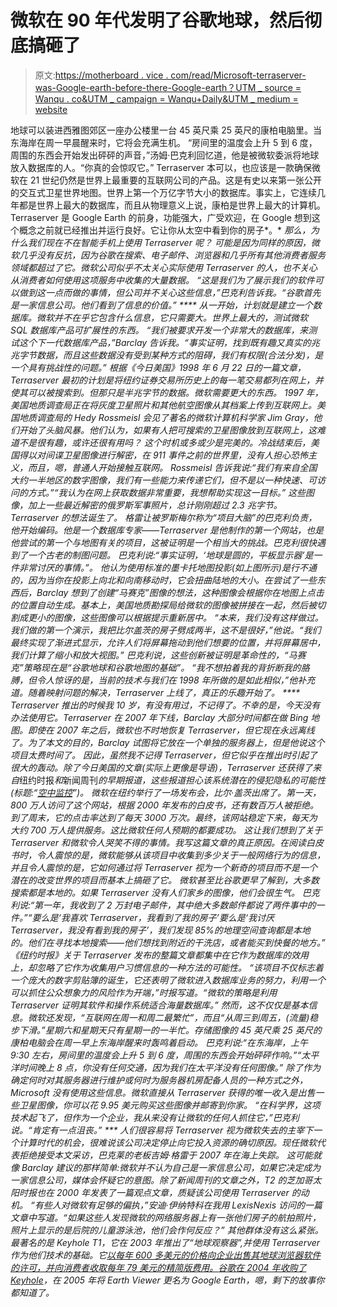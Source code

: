 # 微软在 90 年代发明了谷歌地球，然后彻底搞砸了

> 原文:[https://motherboard . vice . com/read/Microsoft-terraserver-was-Google-earth-before-there-Google-earth？UTM _ source = Wanqu . co&UTM _ campaign = Wanqu+Daily&UTM _ medium = website](https://motherboard.vice.com/read/microsofts-terraserver-was-google-earth-before-there-was-google-earth?utm_source=wanqu.co&utm_campaign=Wanqu+Daily&utm_medium=website)

 地球可以装进西雅图郊区一座办公楼里一台 45 英尺乘 25 英尺的康柏电脑里。当东海岸在周一早晨醒来时，它将会充满生机。  “房间里的温度会上升 5 到 6 度，周围的东西会开始发出砰砰的声音，”汤姆·巴克利回忆道，他是被微软委派将地球放入数据库的人。“你真的会惊叹它。”  Terraserver 本可以，也应该是一款确保微软在 21 世纪仍然是世界上最重要的互联网公司的产品。这是有史以来第一张公开的交互式卫星世界地图。世界上第一个万亿字节大小的数据库。事实上，它连续几年都是世界上最大的数据库，而且从物理意义上说，康柏是世界上最大的计算机。Terraserver 是 Google Earth 的前身，功能强大，广受欢迎，在 Google 想到这个概念之前就已经推出并运行良好。它让你从太空中看到你的房子*。*  *那么，为什么我们现在不在智能手机上使用 Terraserver 呢？  可能是因为同样的原因，微软几乎没有反抗，因为谷歌在搜索、电子邮件、浏览器和几乎所有其他消费者服务领域都超过了它。微软公司似乎不太关心实际使用 Terraserver 的人，也不关心从消费者如何使用这项服务中收集的大量数据。  “这是我们为了展示我们的软件可以做到这一点而做的事情，但公司并不关心这些信息，”巴克利告诉我。“谷歌首先是一家信息公司。他们看到了信息的价值。”  ****  *从一开始，计划就是建立一个数据库。微软并不在乎它包含什么信息，它只需要大。世界上最大的，测试微软 SQL 数据库产品可扩展性的东西。  “我们被要求开发一个非常大的数据库，来测试这个下一代数据库产品，”Barclay 告诉我。“事实证明，找到既有趣又真实的兆兆字节数据，而且这些数据没有受到某种方式的阻碍，我们有权限(合法分发)，是一个具有挑战性的问题。”  根据《今日美国》1998 年 6 月 22 日的一篇文章，Terraserver 最初的计划是将纽约证券交易所历史上的每一笔交易都列在网上，并使其可以被搜索到。但那只是半兆字节的数据。微软需要更大的东西。*  *1997 年，美国地质调查局正在将灰度卫星照片和其他航空图像从其档案上传到互联网上。美国地质调查局的 Hedy Rossmeisl 会见了著名的微软计算机科学家 Jim Gray，他们开始了头脑风暴。他们认为，如果有人把可搜索的卫星图像放到互联网上，这难道不是很有趣，或许还很有用吗？*  *这个时机或多或少是完美的。冷战结束后，美国得以对间谍卫星图像进行解密，在 911 事件之前的世界里，没有人担心恐怖主义，而且，嗯，普通人开始接触互联网。  Rossmeisl 告诉我说:“我们有来自全国大约一半地区的数字图像，我们有一些能力来传递它们，但不是以一种快速、可访问的方式。”“我认为在网上获取数据非常重要，我想帮助实现这一目标。”  这些图像，加上一些最近解密的俄罗斯军事照片，总计刚刚超过 2.3 兆字节。Terraserver 的想法诞生了。  格雷让被罗斯梅尔称为“项目大脑”的巴克利负责，他开始编码。他是一个数据库专家——Terraserver 是他制作的第一个网站，也是他尝试的第一个与地图有关的项目，这被证明是一个相当大的挑战。巴克利很快遇到了一个古老的制图问题。  巴克利说:“事实证明，‘地球是圆的，平板显示器’是一件非常讨厌的事情。”。*  *他认为使用标准的墨卡托地图投影(如上图所示)是行不通的，因为当你在投影上向北和向南移动时，它会扭曲陆地的大小。在尝试了一些东西后，Barclay 想到了创建“马赛克”图像的想法，这种图像会根据你在地图上点击的位置自动生成。基本上，美国地质勘探局给微软的图像被拼接在一起，然后被切割成更小的图像，这些图像可以根据提示重新居中。*  *“本来，我们没有这样做过。我们做的第一个演示，我把比尔盖茨的房子劈成两半，这不是很好，”他说。“我们最终实现了渐进式显示，允许人们将屏幕拖动到他们想要的位置，并将屏幕居中，我们计算了缩小和放大视图。”  巴克利说，这些创新被证明是革命性的，“马赛克”策略现在是“谷歌地球和谷歌地图的基础”。  “我不想拍着我的背折断我的胳膊，但令人惊讶的是，当前的技术与我们在 1998 年所做的是如此相似，”他补充道。随着映射问题的解决，Terraserver 上线了，真正的乐趣开始了。  ****  *Terraserver 推出的时候我 10 岁，有没有用过，不记得了。不幸的是，今天没有办法使用它。Terraserver 在 2007 年下线，Barclay 大部分时间都在做 Bing 地图。即使在 2007 年之后，微软也不时地恢复 Terraserver，但它现在永远离线了。为了本文的目的，Barclay 试图将它放在一个单独的服务器上，但是他说这个项目太费时间了。*  *因此，虽然我不记得 Terraserver，但它似乎在推出时引起了很大的轰动。除了*今日美国*的文章(实际上更像是导语)，Terraserver 还获得了来自*纽约时报*和*新闻周刊*的早期报道，这些报道担心该系统潜在的侵犯隐私的可能性(标题:“[空中监控](http://connection.ebscohost.com/c/articles/767924/surveillance-sky)”)。*  *微软在纽约举行了一场发布会，比尔·盖茨出席了。第一天，800 万人访问了这个网站，根据 2000 年发布的白皮书，还有数百万人被拒绝。到了周末，它的点击率达到了每天 3000 万次。最终，该网站稳定下来，每天为大约 700 万人提供服务。这比微软任何人预期的都要成功。  这让我们想到了关于 Terraserver 和微软令人哭笑不得的事情。我写这篇文章的真正原因。在阅读白皮书时，令人震惊的是，微软能够从该项目中收集到多少关于一般网络行为的信息，并且令人震惊的是，它如何通过将 Terraserver 视为一个新奇的项目而不是一个潜在的改变世界的项目而基本上搞砸了它。  微软甚至比谷歌更早了解到，大多数搜索都是本地的。如果 Terraserver 没有人们家乡的图像，他们会很生气。*  *巴克利说:“第一年，我收到了 2 万封电子邮件，其中绝大多数邮件都说了两件事中的一件。”“要么是‘我喜欢 Terraserver，我看到了我的房子’要么是‘我讨厌 Terraserver，我没有看到我的房子’，我们发现 85%的地理空间查询都是本地的。他们在寻找本地搜索——他们想找到附近的干洗店，或者能买到快餐的地方。”*  *《纽约时报》关于 Terraserver 发布的整篇文章都集中在它作为数据库的效用上，却忽略了它作为收集用户习惯信息的一种方法的可能性。  “该项目不仅标志着一个庞大的数字剪贴簿的诞生，它还表明了微软进入数据库业务的努力，利用一个可以抓住公众想象力的风险作为开端，”*时报*写道。“微软的策略是利用 Terraserver 证明其软件和操作系统适合海量数据库。”*  *然而，这不仅仅是基本信息。微软还发现，“互联网在周一和周二最繁忙”，而且“从周三到周五，(流量)稳步下滑。”星期六和星期天只有星期一的一半忙。存储图像的 45 英尺乘 25 英尺的康柏电脑会在周一早上东海岸醒来时轰鸣着启动。  巴克利说:“在东海岸，上午 9:30 左右，房间里的温度会上升 5 到 6 度，周围的东西会开始砰砰作响。”“太平洋时间晚上 8 点，你没有任何交通，因为我们在太平洋没有任何图像。”  除了作为确定何时对其服务器进行维护或何时为服务器机房配备人员的一种方式之外，Microsoft 没有使用这些信息。微软直接从 Terraserver 获得的唯一收入是出售一些卫星图像，你可以花 9.95 美元购买这些图像并邮寄到你家。*  *“在科学界，这项技术起飞了，但作为一个企业，我从来没有让微软的任何人抓住它，”巴克利说。“肯定有一点沮丧。”  ***  人们很容易将 Terraserver 视为微软失去的主宰下一个计算时代的机会，很难说该公司决定停止向它投入资源的确切原因。现任微软代表拒绝接受本文采访，巴克莱的老板吉姆·格雷于 2007 年在海上失踪。  这可能就像 Barclay 建议的那样简单:微软并不认为自己是一家信息公司，如果它决定成为一家信息公司，媒体会怀疑它的意图。除了新闻周刊的文章之外，T2 的芝加哥太阳时报也在 2000 年发表了一篇观点文章，质疑该公司使用 Terraserver 的动机。  “有些人对微软有足够的偏执，”安迪·伊纳特科在我用 LexisNexis 访问的一篇文章中写道。“如果这些人发现微软的网络服务器上有一张他们房子的航拍照片，照片上显示的是后院的儿童游泳池，他们会作何反应？”  其他群体没有这么紧张。最著名的是 Keyhole T1，它在 2003 年推出了“地球观察器”,并使用 Terraserver 作为他们技术的基础。它[以每年 600 多美元的价格向企业出售其地球浏览器软件的许可，并向消费者收取每年 79 美元的精简版费用。](http://usatoday30.usatoday.com/tech/news/techinnovations/2003-03-20-earthviewer_x.htm)[谷歌在 2004 年收购了 Keyhole](http://www.wsj.com/articles/SB109888284313557107)，在 2005 年将 Earth Viewer 更名为 Google Earth，嗯，剩下的故事你都知道了。*